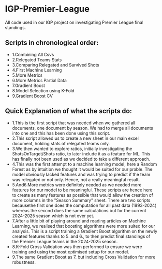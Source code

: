 # IGP-Premier-League
All code used in our IGP project on investigating Premier League final standings.

## Scripts in chronological order:
- 1.Combining All Csvs
- 2.Relegated Teams Stats
- 3.Comparing Relegated and Survived Shots
- 4.First Machine Learning
- 5.More Metrics
- 6.More Metrics Partial Data
- 7.Gradient Boost
- 8.Model Selection using K-Fold
- 9.Gradient Boost CV

## Quick Explanation of what the scripts do:
- 1.This is the first script that was needed when we gathered all documents, one document by season. We had to merge all documents into one and this has been done using this script.
- 2.This script allowed us to create a new sheet in our main excel document, holding stats of relegated teams only.
- 3.We then wanted to explore ratios, initially investigating the ShotsOnTarget/Shots ratio, to later include it as a feature for ML. This has finally not been used as we decided to take a different approach.
- 4.This was the first attempt to a machine learning model, here a Random Forest as by intuition we thought it would be suited for our proble. The model obviously lacked features and was trying to predict if the team was relegated or not only. Hence, not a really meaningful result.
- 5.And6.More metrics were definitely needed as we needed more features for our model to be meaningful. These scripts are hence here to create as many features as possible that would allow the creation of more columns in the "Season Summary" sheet. There are two scripts becausethe first one does the computation for all past data (1993-2024) whereas the second does the same calculations but for the current 2024-2025 season which is not over yet.
- 7.After a little bit of playing around and reading articles on Machine Learning, we realised that boosting algorithms were more suited for our analysis. This is a script training a Gradient Boost algorithm on the newly created features thanks to 5. and 6., to then predict final standings of the Premier League teams in the 2024-2025 season.
- 8.K-Fold Cross Validation was then performed to ensure we were training and using the most optimised setup for our model.
- 9.The same Gradient Boost as 7. but including Cross Validation for more robustness.
